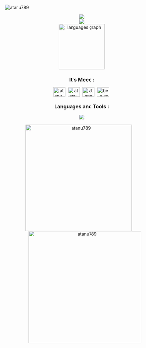  <p align="left"> <img src="https://komarev.com/ghpvc/?username=atanu789&label=Profile%20views&color=375e97&style=flat" alt="atanu789" /> </p>
      
<div align="center">       
<img  src="https://readme-typing-svg.herokuapp.com?size=32&center=true&vCenter=true&width=622&lines=Hello+there+👋+,+I'm+Atanu+Basak">      
</div >   
<div align="center">    
<img src="https://readme-typing-svg.herokuapp.com?size=21&center=true&vCenter=true&width=622&lines=An+aspiring+Competetive+Programmer+from+India">  
</div >  
      
<div align="center">  
<!--   <img src="https://github-readme-stats.vercel.app/api? username=Atanu789&hide_title=false&hide_rank=false&show_icons=true&include_all_commits=true&count_private=true&disable_animations=false&theme=dracula&locale=en&hide_border=false" height="150" alt="stats graph"  /> -->
  <img src="https://github-readme-stats.vercel.app/api/top-langs?username=Atanu789&locale=en&hide_title=false&layout=compact&card_width=320&langs_count=5&theme=dracula&hide_border=false" height="150" alt="languages graph"  /> 
</div>


<h3 align="Center">It's Meee :</h3>
  
<div align="center">
<!--   <a href="https://www.leetcode.com/snow_codes" target="blank"><img align="center" src="https://raw.githubusercontent.com/rahuldkjain/github-profile-readme-generator/master/src/images/icons/Social/leet-code.svg" alt="snow_codes" height="30" width="40" /></a>&nbsp; -->
  <a href="https://codeforces.com/profile/atanu_09" target="blank"><img align="center" src="https://raw.githubusercontent.com/rahuldkjain/github-profile-readme-generator/master/src/images/icons/Social/codeforces.svg" alt="atanu_09" height="30" width="40" /></a>&nbsp;
  <a href="https://www.codechef.com/users/atanu_09" target="blank"><img align="center" src="https://cdn.jsdelivr.net/npm/simple-icons@3.1.0/icons/codechef.svg" alt="atanu_09" height="30" width="40" /></a>&nbsp;
  <a href="https://linkedin.com/in/atanu basak" target="blank"><img align="center" src="https://raw.githubusercontent.com/rahuldkjain/github-profile-readme-generator/master/src/images/icons/Social/linked-in-alt.svg" alt="atanu basak" height="30" width="40" /></a>&nbsp;
  <a href="https://instagram.com/be_a_rook" target="blank"><img align="center" src="https://raw.githubusercontent.com/rahuldkjain/github-profile-readme-generator/master/src/images/icons/Social/instagram.svg" alt="be_a_rook" height="30" width="40" /></a>&nbsp;
</div>


<h3 align="center"> Languages and Tools :</h3>
<div align="center">
    <img src="https://skillicons.dev/icons?i=c,cpp,vscode,github,html,css,javascript,react" />
</div>

<br/>

<div align="center">
  <img align="center" src="https://github-readme-stats.vercel.app/api?username=atanu789&show_icons=true&locale=en&theme=dracula" alt="atanu789" width="350" style="margin-right: 20px;" /> 
  <img align="center" src="https://github-readme-streak-stats.herokuapp.com/?user=atanu789&theme=dracula" alt="atanu789" width="370" style="margin-left: 20px;" />
</div>





